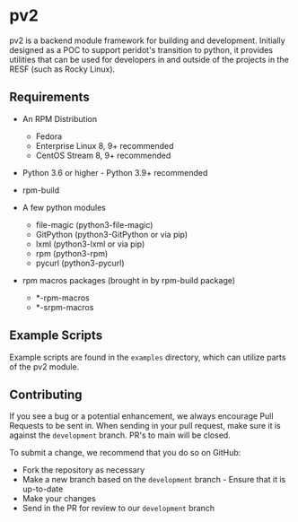 # pv2

pv2 is a backend module framework for building and development. Initially
designed as a POC to support peridot's transition to python, it provides
utilities that can be used for developers in and outside of the projects
in the RESF (such as Rocky Linux).

## Requirements

* An RPM Distribution

  * Fedora
  * Enterprise Linux 8, 9+ recommended
  * CentOS Stream 8, 9+ recommended

* Python 3.6 or higher - Python 3.9+ recommended
* rpm-build
* A few python modules

  * file-magic (python3-file-magic)
  * GitPython (python3-GitPython or via pip)
  * lxml (python3-lxml or via pip)
  * rpm (python3-rpm)
  * pycurl (python3-pycurl)

* rpm macros packages (brought in by rpm-build package)

  * \*-rpm-macros
  * \*-srpm-macros

## Example Scripts

Example scripts are found in the `examples` directory, which can utilize
parts of the pv2 module.

## Contributing

If you see a bug or a potential enhancement, we always encourage Pull Requests
to be sent in. When sending in your pull request, make sure it is against the
`development` branch. PR's to main will be closed.

To submit a change, we recommend that you do so on GitHub:

* Fork the repository as necessary
* Make a new branch based on the `development` branch - Ensure that it is up-to-date
* Make your changes
* Send in the PR for review to our `development` branch

